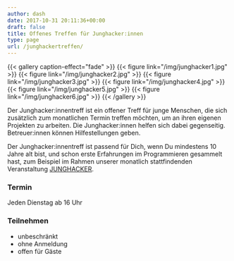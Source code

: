 ```yaml
---
author: dash
date: 2017-10-31 20:11:36+00:00
draft: false
title: Offenes Treffen für Junghacker:innen
type: page
url: /junghackertreffen/
---
```


{{< gallery caption-effect="fade" >}}
{{< figure link="/img/junghacker1.jpg" >}}
{{< figure link="/img/junghacker2.jpg" >}}
{{< figure link="/img/junghacker3.jpg" >}}
{{< figure link="/img/junghacker4.jpg" >}}
{{< figure link="/img/junghacker5.jpg" >}}
{{< figure link="/img/junghacker6.jpg" >}}
{{< /gallery >}}

Der Junghacker:innentreff ist ein offener Treff für junge Menschen, die sich zusätzlich zum monatlichen Termin treffen möchten, um an ihren eigenen Projekten zu arbeiten. Die Junghacker:innen helfen sich dabei gegenseitig. Betreuer:innen können Hilfestellungen geben.

Der Junghacker:innentreff ist passend für Dich, wenn Du mindestens 10 Jahre alt bist, und schon erste Erfahrungen im Programmieren gesammelt hast, zum Beispiel im Rahmen unserer monatlich stattfindenden Veranstaltung [JUNGHACKER](https://junghacker.de).


### Termin

Jeden Dienstag ab 16 Uhr

### Teilnehmen

* unbeschränkt
* ohne Anmeldung
* offen für Gäste